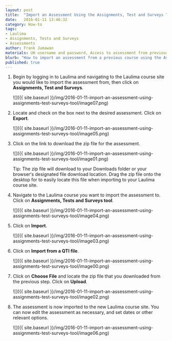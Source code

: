 ```yaml
---
layout: post
title:  "Import an Assessment Using the Assignments, Test and Surveys Tool"
date:   2016-01-11 13:46:32
category: How-to
tags:
- Laulima
- Assignments, Tests and Surveys
- Assessments
author: Frank Jumawan
materials: UH username and password, Access to assessment from previous course
blurb: "How to import an assessment from a previous course using the Assignments, Test and Surveys tool."
published: true
---
```


1. Begin by logging in to Laulima and navigating to the Laulima course site you would like to import the assessment from, then click on **Assignments, Test and Surveys**.

    ![]({{ site.baseurl }}/img/2016-01-11-import-an-assessment-using-assignments-test-surveys-tool/image07.png)

2. Locate and check on the box next to the desired assessment. Click on **Export**.

    ![]({{ site.baseurl }}/img/2016-01-11-import-an-assessment-using-assignments-test-surveys-tool/image05.png)

3. Click on the link to download the zip file for the assessment.

    ![]({{ site.baseurl }}/img/2016-01-11-import-an-assessment-using-assignments-test-surveys-tool/image01.png)

    Tip: The zip file will download to your Downloads folder or your browserʻs designated file download location. Drag the zip file onto the desktop for to easily locate this file when importing to your Laulima course site.


4. Navigate to the Laulima course you want to import the assessment to. Click on **Assignments, Tests and Surveys tool**.

    ![]({{ site.baseurl }}/img/2016-01-11-import-an-assessment-using-assignments-test-surveys-tool/image04.png)

5. Click on **Import**.

    ![]({{ site.baseurl }}/img/2016-01-11-import-an-assessment-using-assignments-test-surveys-tool/image03.png)

6. Click on **Import from a QTI file**.

    ![]({{ site.baseurl }}/img/2016-01-11-import-an-assessment-using-assignments-test-surveys-tool/image00.png)

7. Click on **Choose File** and locate the zip file that you downloaded from the previous step. Click on **Upload**.

    ![]({{ site.baseurl }}/img/2016-01-11-import-an-assessment-using-assignments-test-surveys-tool/image02.png)

8. The assessment is now imported to the new Laulima course site. You can now edit the assessment as necessary, and set dates or other relevant options.

    ![]({{ site.baseurl }}/img/2016-01-11-import-an-assessment-using-assignments-test-surveys-tool/image06.png)
